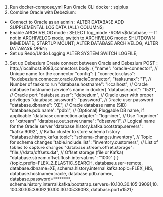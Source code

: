 1. Run docker-compose.yml
  Run Oracle CLI docker : sqlplus
2. Combine Oracle with Debezium:
+ Connect to Oracle as an admin : ALTER DATABASE ADD SUPPLEMENTAL LOG DATA (ALL) COLUMNS;
+ Enable ARCHIVELOG mode : 
    SELECT log_mode FROM v$database;
    -- If not in ARCHIVELOG mode, switch to ARCHIVELOG mode:
    SHUTDOWN IMMEDIATE;
    STARTUP MOUNT;
    ALTER DATABASE ARCHIVELOG;
    ALTER DATABASE OPEN;
+ Set up Redo/Undo Logging
    ALTER SYSTEM SWITCH LOGFILE;
3. Set up Debezium
Create connect between Oracle and Debezium
POST :  http://localhost:8083/connectors 
body: {
  "name": "oracle-connector",               // Unique name for the connector
  "config": {
    "connector.class": "io.debezium.connector.oracle.OracleConnector",
    "tasks.max": "1",                       // Number of tasks to run
    "database.hostname": "localhost",       // Oracle database hostname (service's name in docker)
    "database.port": "1521",                // Oracle port
    "database.user": "debezium",            // Oracle user with proper privileges
    "database.password": "password",        // Oracle user password
    "database.dbname": "XE",                // Oracle database name (SID)
    "database.pdb.name": "pdb1",            // (Optional) Pluggable DB name, if applicable
    "database.connection.adapter": "logminer",  // Use "logminer" or "xstream"
    "database.out.server.name": "dbserver1",    // Logical name for the Oracle server
    "database.history.kafka.bootstrap.servers": "kafka:9092", // Kafka cluster to store schema history
    "database.history.kafka.topic": "schema-changes.inventory", // Topic for schema changes
    "table.include.list": "inventory.customers",  // List of tables to capture changes
    "database.stream.offset.storage": "file:///data/offsets.dat",  // Offset storage (file or Kafka)
    "database.stream.offset.flush.interval.ms": "1000"
  }
}
{topic.prefix=FLEX_2_ELASTIC_SEARCH, database.user=remote, database.dbname=XE, schema.history.internal.kafka.topic=FLEX_HIS, database.hostname=oracle, database.pdb.name=, database.password=********, schema.history.internal.kafka.bootstrap.servers=10.100.30.105:39091,10.100.30.105:39092,10.100.30.105:39093, database.port=1521}